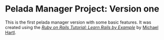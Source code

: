 # Pelada Manager Project: Version one

This is the first pelada manager version with some basic features.
It was created using the [*Ruby on Rails Tutorial: Learn Rails by Example*](http://railstutorial.org/)
by [Michael Hartl](http://michaelhartl.com/).
